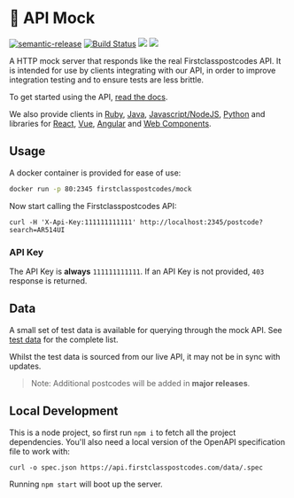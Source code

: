 # 🔀 API Mock

[![semantic-release](https://img.shields.io/badge/%20%20%F0%9F%93%A6%F0%9F%9A%80-semantic--release-e10079.svg)](https://github.com/semantic-release/semantic-release) [![Build Status](https://travis-ci.org/firstclasspostcodes/firstclasspostcodes-mock.svg?branch=master)](https://travis-ci.org/firstclasspostcodes/firstclasspostcodes-mock) [![](https://images.microbadger.com/badges/image/firstclasspostcodes/mock.svg)](https://microbadger.com/images/firstclasspostcodes/mock "Docker Image") [![](https://images.microbadger.com/badges/version/firstclasspostcodes/mock.svg)](https://microbadger.com/images/firstclasspostcodes/mock "Docker Version")

A HTTP mock server that responds like the real Firstclasspostcodes API. It is intended for use by clients integrating with our API, in order to improve integration testing and to ensure tests are less brittle.

To get started using the API, [read the docs](https://docs.firstclasspostcodes.com).

We also provide clients in [Ruby](https://github.com/firstclasspostcodes/firstclasspostcodes-ruby), [Java](https://github.com/firstclasspostcodes/firstclasspostcodes-java), [Javascript/NodeJS](https://github.com/firstclasspostcodes/firstclasspostcodes-js), [Python](https://github.com/firstclasspostcodes/firstclasspostcodes-python) and libraries for [React](https://github.com/firstclasspostcodes/react-postcode-lookup), [Vue](https://github.com/firstclasspostcodes/vue-postcode-lookup), [Angular](https://github.com/firstclasspostcodes/angular-postcode-lookup) and [Web Components](https://github.com/firstclasspostcodes/web-components-postcode-lookup).

## Usage

A docker container is provided for ease of use:

```sh
docker run -p 80:2345 firstclasspostcodes/mock
```

Now start calling the Firstclasspostcodes API:

```
curl -H 'X-Api-Key:111111111111' http://localhost:2345/postcode?search=AR514UI
```

### API Key

The API Key is **always** `111111111111`. If an API Key is not provided, `403` response is returned. 

## Data

A small set of test data is available for querying through the mock API. See [test data](/DATA.md) for the complete list. 

Whilst the test data is sourced from our live API, it may not be in sync with updates.

> Note: Additional postcodes will be added in **major releases**.

## Local Development

This is a node project, so first run `npm i` to fetch all the project dependencies. You'll also need a local version of the OpenAPI specification file to work with:

```
curl -o spec.json https://api.firstclasspostcodes.com/data/.spec
```

Running `npm start` will boot up the server. 